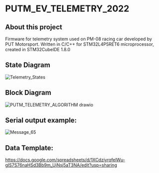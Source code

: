 # PUTM_EV_TELEMETRY_2022
## About this project
  Firmware for telemetry system used on PM-08 racing car developed by PUT Motorsport. 
Written in C/C++ for STM32L4P5RET6 microprocessor, created in STM32CubeIDE 1.8.0
## State Diagram
![Telemetry_States](https://user-images.githubusercontent.com/94369639/156006276-37a9b08f-9a6b-41ac-ae7d-0c3ae8a073ea.png)
## Block Diagram
![PUTM_TELEMETRY_ALGORITHM drawio](https://user-images.githubusercontent.com/94369639/156020223-d6fed00b-d8b6-403b-af1b-83b63bbf9215.png)
## Serial output example:
![Message_65](https://user-images.githubusercontent.com/94369639/167810666-35f069c3-7972-4694-86bb-6457b2fa1443.png)
## Data Template:
https://docs.google.com/spreadsheets/d/1XCdziyrqfelWu-gIS7S76naHSd3Bb9m_UjNsj5aT3NA/edit?usp=sharing

